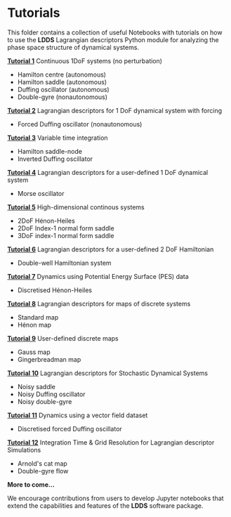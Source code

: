 <!-- #region -->
# Tutorials

This folder contains a collection of useful Notebooks with tutorials on how to use the **LDDS** Lagrangian descriptors Python module for analyzing the phase space structure of dynamical systems.

__[Tutorial 1](tutorial-1.ipynb)__ Continuous 1DoF systems (no perturbation)

* Hamilton centre (autonomous)
* Hamilton saddle (autonomous)
* Duffing oscillator (autonomous)
* Double-gyre (nonautonomous)

__[Tutorial 2](tutorial-2.ipynb)__ Lagrangian descriptors for 1 DoF dynamical system with forcing

* Forced Duffing oscillator (nonautonomous)

__[Tutorial 3](tutorial-3.ipynb)__ Variable time integration

* Hamilton saddle-node
* Inverted Duffing oscillator

__[Tutorial 4](tutorial-4.ipynb)__ Lagrangian descriptors for a user-defined 1 DoF dynamical system

* Morse oscillator

__[Tutorial 5](tutorial-5.ipynb)__ High-dimensional continous systems

* 2DoF Hénon-Heiles
* 2DoF Index-1 normal form saddle
* 3DoF index-1 normal form saddle

__[Tutorial 6](tutorial-6.ipynb)__ Lagrangian descriptors for a user-defined 2 DoF Hamiltonian

* Double-well Hamiltonian system


__[Tutorial 7](tutorial-7.ipynb)__ Dynamics using Potential Energy Surface (PES) data

* Discretised Hénon-Heiles

__[Tutorial 8](tutorial-8.ipynb)__ Lagrangian descriptors for maps of discrete systems

* Standard map
* Hénon map

__[Tutorial 9](tutorial-9.ipynb)__ User-defined discrete maps

* Gauss map
* Gingerbreadman map

__[Tutorial 10](tutorial-10.ipynb)__ Lagrangian descriptors for Stochastic Dynamical Systems

* Noisy saddle
* Noisy Duffing oscillator 
* Noisy double-gyre

__[Tutorial 11](tutorial-11.ipynb)__ Dynamics using a vector field dataset

* Discretised forced Duffing oscillator

__[Tutorial 12](tutorial-12.ipynb)__ Integration Time & Grid Resolution for Lagrangian descriptor Simulations

* Arnold's cat map
* Double-gyre flow

__More to come...__

We encourage contributions from users to develop Jupyter notebooks that extend the capabilities and features of the **LDDS** software package.
<!-- #endregion -->
